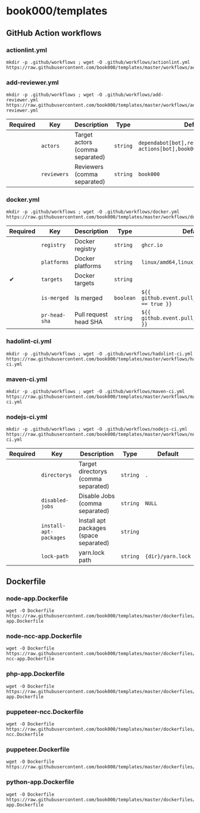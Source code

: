 # book000/templates

## GitHub Action workflows

### actionlint.yml

```shell
mkdir -p .github/workflows ; wget -O .github/workflows/actionlint.yml https://raw.githubusercontent.com/book000/templates/master/workflows/actionlint.yml
```

### add-reviewer.yml

```shell
mkdir -p .github/workflows ; wget -O .github/workflows/add-reviewer.yml https://raw.githubusercontent.com/book000/templates/master/workflows/add-reviewer.yml
```

| Required | Key | Description | Type | Default |
| --- | --- | --- | --- | --- |
|  | `actors` | Target actors (comma separated) | `string` | `dependabot[bot],renovate[bot],github-actions[bot],book000` |
|  | `reviewers` | Reviewers (comma separated) | `string` | `book000` |

### docker.yml

```shell
mkdir -p .github/workflows ; wget -O .github/workflows/docker.yml https://raw.githubusercontent.com/book000/templates/master/workflows/docker.yml
```

| Required | Key | Description | Type | Default |
| --- | --- | --- | --- | --- |
|  | `registry` | Docker registry | `string` | `ghcr.io` |
|  | `platforms` | Docker platforms | `string` | `linux/amd64,linux/arm64` |
| ✔ | `targets` | Docker targets | `string` |  |
|  | `is-merged` | Is merged | `boolean` | `${{ github.event.pull_request.merged == true }}` |
|  | `pr-head-sha` | Pull request head SHA | `string` | `${{ github.event.pull_request.head.sha }}` |

### hadolint-ci.yml

```shell
mkdir -p .github/workflows ; wget -O .github/workflows/hadolint-ci.yml https://raw.githubusercontent.com/book000/templates/master/workflows/hadolint-ci.yml
```

### maven-ci.yml

```shell
mkdir -p .github/workflows ; wget -O .github/workflows/maven-ci.yml https://raw.githubusercontent.com/book000/templates/master/workflows/maven-ci.yml
```

### nodejs-ci.yml

```shell
mkdir -p .github/workflows ; wget -O .github/workflows/nodejs-ci.yml https://raw.githubusercontent.com/book000/templates/master/workflows/nodejs-ci.yml
```

| Required | Key | Description | Type | Default |
| --- | --- | --- | --- | --- |
|  | `directorys` | Target directorys (comma separated) | `string` | `.` |
|  | `disabled-jobs` | Disable Jobs (comma separated) | `string` | `NULL` |
|  | `install-apt-packages` | Install apt packages (space separated) | `string` |  |
|  | `lock-path` | yarn.lock path | `string` | `{dir}/yarn.lock` |

## Dockerfile

### node-app.Dockerfile

```shell
wget -O Dockerfile https://raw.githubusercontent.com/book000/templates/master/dockerfiles/node-app.Dockerfile
```

### node-ncc-app.Dockerfile

```shell
wget -O Dockerfile https://raw.githubusercontent.com/book000/templates/master/dockerfiles/node-ncc-app.Dockerfile
```

### php-app.Dockerfile

```shell
wget -O Dockerfile https://raw.githubusercontent.com/book000/templates/master/dockerfiles/php-app.Dockerfile
```

### puppeteer-ncc.Dockerfile

```shell
wget -O Dockerfile https://raw.githubusercontent.com/book000/templates/master/dockerfiles/puppeteer-ncc.Dockerfile
```

### puppeteer.Dockerfile

```shell
wget -O Dockerfile https://raw.githubusercontent.com/book000/templates/master/dockerfiles/puppeteer.Dockerfile
```

### python-app.Dockerfile

```shell
wget -O Dockerfile https://raw.githubusercontent.com/book000/templates/master/dockerfiles/python-app.Dockerfile
```
